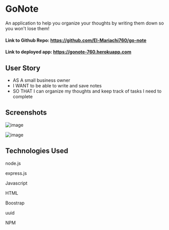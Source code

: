 # GoNote

An application to help you organize your thoughts by writing them down so you won't lose them!

#### Link to Github Repo: https://github.com/El-Mariachi760/go-note
#### Link to deployed app: https://gonote-760.herokuapp.com

## User Story

- AS A small business owner
- I WANT to be able to write and save notes
- SO THAT I can organize my thoughts and keep track of tasks I need to complete

## Screenshots
![image](https://user-images.githubusercontent.com/94568874/173762889-bf81cfcd-42d2-4f50-9778-73e532701736.png)

![image](https://user-images.githubusercontent.com/94568874/173763074-053e7ca5-bb7b-4e25-9d99-5bca00d22436.png)


## Technologies Used

node.js

express.js

Javascript

HTML

Boostrap

uuid

NPM

